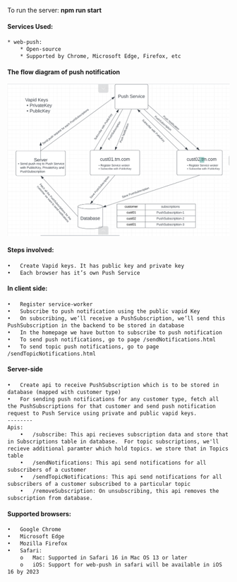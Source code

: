 To run the server: **npm run start**

#### Services Used:
    * web-push:
        * Open-source
        * Supported by Chrome, Microsoft Edge, Firefox, etc

#### The flow diagram of push notification
![](webPushDesign.png)

####  Steps involved:
    •	Create Vapid keys. It has public key and private key
    •	Each browser has it’s own Push Service

#### In client side:
    •	Register service-worker
    •	Subscribe to push notification using the public vapid Key
    •	On subscribing, we’ll receive a PushSubscription, we’ll send this PushSubscription in the backend to be stored in database
    •   In the homepage we have button to subscribe to push notification
    •   To send push notifications, go to page /sendNotifications.html
    •   To send topic push notifications, go to page /sendTopicNotifications.html

#### Server-side
    •	Create api to receive PushSubscription which is to be stored in database (mapped with customer type)
    •	For sending push notifications for any customer type, fetch all the PushSubscriptions for that customer and send push notification request to Push Service using private and public vapid keys.
    --------
    Apis:
        •   /subscribe: This api recieves subscription data and store that in Subscriptions table in database.  For topic subscriptions, we'll recieve additional paramter which hold topics. we store that in Topics table
        •   /sendNotifications: This api send notifications for all subscribers of a customer
        •   /sendTopicNotifications: This api send notifications for all subscribers of a customer subscribed to a particular topic
        •   /removeSubscription: On unsubscribing, this api removes the subscription from database.

#### Supported browsers:
    •	Google Chrome
    •	Microsoft Edge
    •	Mozilla Firefox
    •	Safari:
        o	Mac: Supported in Safari 16 in Mac OS 13 or later
        o	iOS: Support for web-push in safari will be available in iOS 16 by 2023

